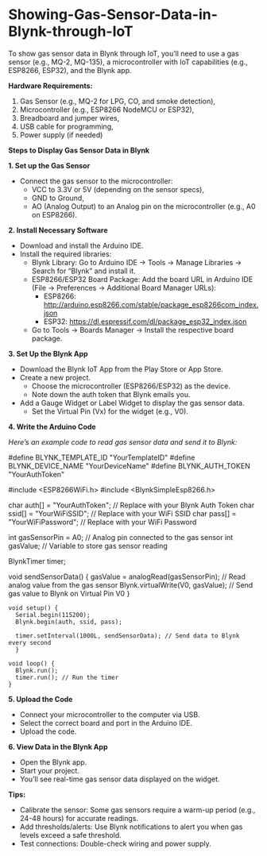 # Showing-Gas-Sensor-Data-in-Blynk-through-IoT
To show gas sensor data in Blynk through IoT, you’ll need to use a gas sensor (e.g., MQ-2, MQ-135), a microcontroller with IoT capabilities (e.g., ESP8266, ESP32), and the Blynk app. 


**Hardware Requirements:**
1. Gas Sensor (e.g., MQ-2 for LPG, CO, and smoke detection),
2. Microcontroller (e.g., ESP8266 NodeMCU or ESP32),
3. Breadboard and jumper wires,
4. USB cable for programming,
5. Power supply (if needed)


**Steps to Display Gas Sensor Data in Blynk**
  
**1. Set up the Gas Sensor**
- Connect the gas sensor to the microcontroller:
  - VCC to 3.3V or 5V (depending on the sensor specs),
  - GND to Ground,
  - AO (Analog Output) to an Analog pin on the microcontroller (e.g., A0 on ESP8266).
  

**2. Install Necessary Software**
- Download and install the Arduino IDE.
- Install the required libraries:
  - Blynk Library: Go to Arduino IDE → Tools → Manage Libraries → Search for “Blynk” and install it.
  - ESP8266/ESP32 Board Package: Add the board URL in Arduino IDE (File → Preferences → Additional Board Manager URLs):
    - ESP8266: http://arduino.esp8266.com/stable/package_esp8266com_index.json
    - ESP32: https://dl.espressif.com/dl/package_esp32_index.json
  - Go to Tools → Boards Manager → Install the respective board package.


**3. Set Up the Blynk App**
- Download the Blynk IoT App from the Play Store or App Store.
- Create a new project.
  - Choose the microcontroller (ESP8266/ESP32) as the device.
  - Note down the auth token that Blynk emails you.
- Add a Gauge Widget or Label Widget to display the gas sensor data.
  - Set the Virtual Pin (Vx) for the widget (e.g., V0).


**4. Write the Arduino Code**

_Here’s an example code to read gas sensor data and send it to Blynk:_

#define BLYNK_TEMPLATE_ID "YourTemplateID"
#define BLYNK_DEVICE_NAME "YourDeviceName"
#define BLYNK_AUTH_TOKEN "YourAuthToken"
  
  #include <ESP8266WiFi.h>
  #include <BlynkSimpleEsp8266.h>
  
  char auth[] = "YourAuthToken"; // Replace with your Blynk Auth Token
  char ssid[] = "YourWiFiSSID";  // Replace with your WiFi SSID
  char pass[] = "YourWiFiPassword"; // Replace with your WiFi Password
  
  int gasSensorPin = A0; // Analog pin connected to the gas sensor
  int gasValue;          // Variable to store gas sensor reading
  
  BlynkTimer timer;
  
  void sendSensorData() {
    gasValue = analogRead(gasSensorPin); // Read analog value from the gas sensor
    Blynk.virtualWrite(V0, gasValue);   // Send gas value to Blynk on Virtual Pin V0
  }
  
    void setup() {
      Serial.begin(115200);
      Blynk.begin(auth, ssid, pass);
      
      timer.setInterval(1000L, sendSensorData); // Send data to Blynk every second
      }
      
    void loop() {
      Blynk.run();
      timer.run(); // Run the timer
    }


**5. Upload the Code**
- Connect your microcontroller to the computer via USB.
- Select the correct board and port in the Arduino IDE.
- Upload the code.


**6. View Data in the Blynk App**
- Open the Blynk app.
- Start your project.
- You’ll see real-time gas sensor data displayed on the widget.


**Tips:**
- Calibrate the sensor: Some gas sensors require a warm-up period (e.g., 24-48 hours) for accurate readings.
- Add thresholds/alerts: Use Blynk notifications to alert you when gas levels exceed a safe threshold.
- Test connections: Double-check wiring and power supply.
